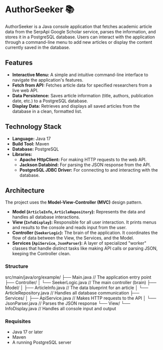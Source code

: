 # AuthorSeeker 📚

AuthorSeeker is a Java console application that fetches academic article data from the SerpApi Google Scholar service, parses the information, and stores it in a PostgreSQL database. Users can interact with the application through a command-line menu to add new articles or display the content currently saved in the database.

## Features

* **Interactive Menu:** A simple and intuitive command-line interface to navigate the application's features.
* **Fetch from API:** Fetches article data for specified researchers from a live web API.
* **Data Persistence:** Saves article information (title, authors, publication date, etc.) to a PostgreSQL database.
* **Display Data:** Retrieves and displays all saved articles from the database in a clean, formatted list.

## Technology Stack

- **Language:** Java 17
- **Build Tool:** Maven
- **Database:** PostgreSQL
- **Libraries:**
    * **Apache HttpClient:** For making HTTP requests to the web API.
    * **Jackson Databind:** For parsing the JSON response from the API.
    * **PostgreSQL JDBC Driver:** For connecting to and interacting with the database.

## Architecture 

The project uses the **Model-View-Controller (MVC)** design pattern.

* **Model (`ArticleInfo`, `ArticleRepository`):** Represents the data and handles all database interactions.
* **View (`InfoDisplay`):** Responsible for all user interaction. It prints menus and results to the console and reads input from the user.
* **Controller (`SeekerLogic`):** The brain of the application. It coordinates the flow of data between the View, the Services, and the Model.
* **Services (`ApiService`, `JsonParser`):** A layer of specialized "worker" classes that handle distinct tasks like making API calls or parsing JSON, keeping the Controller clean.

### Structure
src/main/java/org/example/
├── Main.java               // The application entry point
├── Controller/
│   └── SeekerLogic.java    // The main controller (brain)
├── Model/
│   ├── ArticleInfo.java    // The data blueprint for an article
│   └── ArticleRepository.java // Handles all database communication
├── Services/
│   ├── ApiService.java     // Makes HTTP requests to the API
│   └── JsonParser.java     // Parses the JSON response
└── View/
    └── InfoDisplay.java    // Handles all console input and output

### Requisites

* Java 17 or later
* Maven
* A running PostgreSQL server
